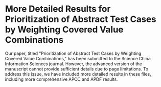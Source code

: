 # More Detailed Results for Prioritization of Abstract Test Cases by Weighting Covered Value Combinations
Our paper, titled "Prioritization of Abstract Test Cases by Weighting Covered Value Combinations," has been submitted to the Science China Information Sciences journal. However, the advanced version of the manuscript cannot provide sufficient details due to page limitations. To address this issue, we have included more detailed results in these files, including more comprehensive APCC and APDF results.
